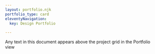```yaml
---
layout: portfolio.njk
portfolio_type: card
eleventyNavigation:
  key: Design Portfolio
  
---
```


Any text in this document appears above the project grid in the Portfolio view
